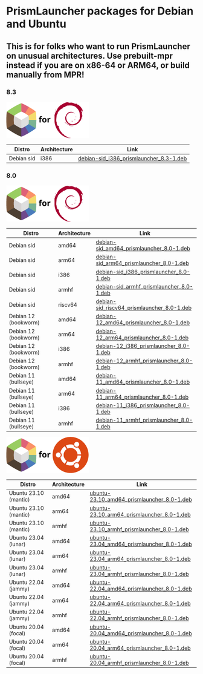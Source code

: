 # PrismLauncher packages for Debian and Ubuntu

## This is for folks who want to run PrismLauncher on unusual architectures. Use prebuilt-mpr instead if you are on x86-64 or ARM64, or build manually from MPR!


### 8.3

![Prism Launcher for Debian](img/prismlauncher-for-debian.png)

|Distro|Architecture|Link|
|-|-|-|
| Debian sid | i386 | [debian-sid_i386_prismlauncher_8.3-1.deb](https://github.com/Prism-Launcher-for-Debian/packages/raw/main/builds/debian-sid_i386_prismlauncher_8.3-1.deb) |

### 8.0

![Prism Launcher for Debian](img/prismlauncher-for-debian.png)

|Distro|Architecture|Link|
|-|-|-|
| Debian sid | amd64 | [debian-sid_amd64_prismlauncher_8.0-1.deb](https://github.com/Prism-Launcher-for-Debian/packages/releases/download/8.0-1/debian-sid_amd64_prismlauncher_8.0-1.deb) |
| Debian sid | arm64 | [debian-sid_arm64_prismlauncher_8.0-1.deb](https://github.com/Prism-Launcher-for-Debian/packages/releases/download/8.0-1/debian-sid_arm64_prismlauncher_8.0-1.deb) |
| Debian sid | i386 | [debian-sid_i386_prismlauncher_8.0-1.deb](https://github.com/Prism-Launcher-for-Debian/packages/releases/download/8.0-1/debian-sid_i386_prismlauncher_8.0-1.deb) |
| Debian sid | armhf | [debian-sid_armhf_prismlauncher_8.0-1.deb](https://github.com/Prism-Launcher-for-Debian/packages/releases/download/8.0-1/debian-sid_armhf_prismlauncher_8.0-1.deb) |
| Debian sid | riscv64 | [debian-sid_riscv64_prismlauncher_8.0-1.deb](https://github.com/Prism-Launcher-for-Debian/packages/releases/download/8.0-1/debian-sid_riscv64_prismlauncher_8.0-1.deb) |
| Debian 12 (bookworm) | amd64 | [debian-12_amd64_prismlauncher_8.0-1.deb](https://github.com/Prism-Launcher-for-Debian/packages/releases/download/8.0-1/debian-12_amd64_prismlauncher_8.0-1.deb) |
| Debian 12 (bookworm) | arm64 | [debian-12_arm64_prismlauncher_8.0-1.deb](https://github.com/Prism-Launcher-for-Debian/packages/releases/download/8.0-1/debian-12_arm64_prismlauncher_8.0-1.deb) |
| Debian 12 (bookworm) | i386 | [debian-12_i386_prismlauncher_8.0-1.deb](https://github.com/Prism-Launcher-for-Debian/packages/releases/download/8.0-1/debian-12_i386_prismlauncher_8.0-1.deb) |
| Debian 12 (bookworm) | armhf | [debian-12_armhf_prismlauncher_8.0-1.deb](https://github.com/Prism-Launcher-for-Debian/packages/releases/download/8.0-1/debian-12_armhf_prismlauncher_8.0-1.deb) |
| Debian 11 (bullseye) | amd64 | [debian-11_amd64_prismlauncher_8.0-1.deb](https://github.com/Prism-Launcher-for-Debian/packages/releases/download/8.0-1/debian-11_amd64_prismlauncher_8.0-1.deb) |
| Debian 11 (bullseye) | arm64 | [debian-11_arm64_prismlauncher_8.0-1.deb](https://github.com/Prism-Launcher-for-Debian/packages/releases/download/8.0-1/debian-11_arm64_prismlauncher_8.0-1.deb) |
| Debian 11 (bullseye) | i386 | [debian-11_i386_prismlauncher_8.0-1.deb](https://github.com/Prism-Launcher-for-Debian/packages/releases/download/8.0-1/debian-11_i386_prismlauncher_8.0-1.deb) |
| Debian 11 (bullseye) | armhf | [debian-11_armhf_prismlauncher_8.0-1.deb](https://github.com/Prism-Launcher-for-Debian/packages/releases/download/8.0-1/debian-11_armhf_prismlauncher_8.0-1.deb) |

![Prism Launcher for Ubuntu](img/prismlauncher-for-ubuntu.png)

|Distro|Architecture|Link|
|-|-|-|
| Ubuntu 23.10 (mantic) | amd64 | [ubuntu-23.10_amd64_prismlauncher_8.0-1.deb](https://github.com/Prism-Launcher-for-Debian/packages/releases/download/8.0-1/ubuntu-23.10_amd64_prismlauncher_8.0-1.deb) |
| Ubuntu 23.10 (mantic) | arm64 | [ubuntu-23.10_arm64_prismlauncher_8.0-1.deb](https://github.com/Prism-Launcher-for-Debian/packages/releases/download/8.0-1/ubuntu-23.10_arm64_prismlauncher_8.0-1.deb) |
| Ubuntu 23.10 (mantic) | armhf | [ubuntu-23.10_armhf_prismlauncher_8.0-1.deb](https://github.com/Prism-Launcher-for-Debian/packages/releases/download/8.0-1/ubuntu-23.10_armhf_prismlauncher_8.0-1.deb) |
| Ubuntu 23.04 (lunar) | amd64 | [ubuntu-23.04_amd64_prismlauncher_8.0-1.deb](https://github.com/Prism-Launcher-for-Debian/packages/releases/download/8.0-1/ubuntu-23.04_amd64_prismlauncher_8.0-1.deb) |
| Ubuntu 23.04 (lunar) | arm64 | [ubuntu-23.04_arm64_prismlauncher_8.0-1.deb](https://github.com/Prism-Launcher-for-Debian/packages/releases/download/8.0-1/ubuntu-23.04_arm64_prismlauncher_8.0-1.deb) |
| Ubuntu 23.04 (lunar) | armhf | [ubuntu-23.04_armhf_prismlauncher_8.0-1.deb](https://github.com/Prism-Launcher-for-Debian/packages/releases/download/8.0-1/ubuntu-23.04_armhf_prismlauncher_8.0-1.deb) |
| Ubuntu 22.04 (jammy) | amd64 | [ubuntu-22.04_amd64_prismlauncher_8.0-1.deb](https://github.com/Prism-Launcher-for-Debian/packages/releases/download/8.0-1/ubuntu-22.04_amd64_prismlauncher_8.0-1.deb) |
| Ubuntu 22.04 (jammy) | arm64 | [ubuntu-22.04_arm64_prismlauncher_8.0-1.deb](https://github.com/Prism-Launcher-for-Debian/packages/releases/download/8.0-1/ubuntu-22.04_arm64_prismlauncher_8.0-1.deb) |
| Ubuntu 22.04 (jammy) | armhf | [ubuntu-22.04_armhf_prismlauncher_8.0-1.deb](https://github.com/Prism-Launcher-for-Debian/packages/releases/download/8.0-1/ubuntu-22.04_armhf_prismlauncher_8.0-1.deb) |
| Ubuntu 20.04 (focal) | amd64 | [ubuntu-20.04_amd64_prismlauncher_8.0-1.deb](https://github.com/Prism-Launcher-for-Debian/packages/releases/download/8.0-1/ubuntu-20.04_amd64_prismlauncher_8.0-1.deb) |
| Ubuntu 20.04 (focal) | arm64 | [ubuntu-20.04_arm64_prismlauncher_8.0-1.deb](https://github.com/Prism-Launcher-for-Debian/packages/releases/download/8.0-1/ubuntu-20.04_arm64_prismlauncher_8.0-1.deb) |
| Ubuntu 20.04 (focal) | armhf | [ubuntu-20.04_armhf_prismlauncher_8.0-1.deb](https://github.com/Prism-Launcher-for-Debian/packages/releases/download/8.0-1/ubuntu-20.04_armhf_prismlauncher_8.0-1.deb) |
